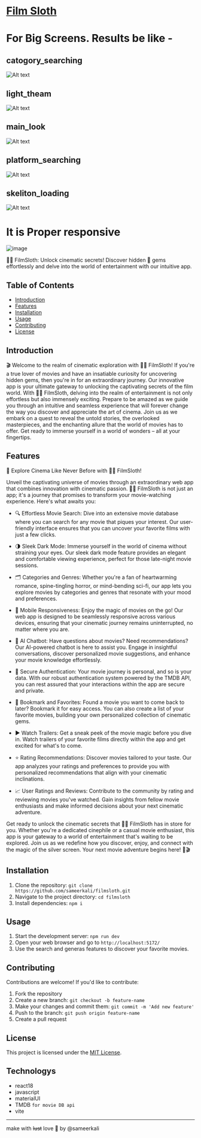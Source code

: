 # [Film Sloth](https://filmsloth.netlify.app/)
# For Big Screens. Results be like -
## catogory_searching
![Alt text](src/assets/images/Film_Sloth(1).png)
## light_theam
![Alt text](src/assets/git_reference/big_screen/light_theam.png)
## main_look
![Alt text](src/assets/git_reference/big_screen/main_look.png)
## platform_searching
![Alt text](src/assets/git_reference/big_screen/platform_searching.png)
## skeliton_loading
![Alt text](src/assets/git_reference/big_screen/skeliton_loading.png)

# It is Proper responsive
<img src="src/assets/git_reference/small_screen/responsive_image.png" alt="image" width="auto" height="auto">

🕵️‍♂️ FilmSloth: Unlock cinematic secrets! Discover hidden 🎥 gems effortlessly and delve into the world of entertainment with our intuitive app.

## Table of Contents

- [Introduction](#introduction)
- [Features](#features)
- [Installation](#installation)
- [Usage](#usage)
- [Contributing](#contributing)
- [License](#license)

## Introduction

🎬 Welcome to the realm of cinematic exploration with 🕵️‍♂️ FilmSloth! If you're a true lover of movies and have an insatiable curiosity for uncovering hidden gems, then you're in for an extraordinary journey. Our innovative app is your ultimate gateway to unlocking the captivating secrets of the film world. With 🕵️‍♂️ FilmSloth, delving into the realm of entertainment is not only effortless but also immensely exciting. Prepare to be amazed as we guide you through an intuitive and seamless experience that will forever change the way you discover and appreciate the art of cinema. Join us as we embark on a quest to reveal the untold stories, the overlooked masterpieces, and the enchanting allure that the world of movies has to offer. Get ready to immerse yourself in a world of wonders – all at your fingertips.

## Features

🎥 Explore Cinema Like Never Before with 🕵️‍♂️ FilmSloth!

Unveil the captivating universe of movies through an extraordinary web app that combines innovation with cinematic passion. 🕵️‍♂️ FilmSloth is not just an app; it's a journey that promises to transform your movie-watching experience. Here's what awaits you:

- 🔍 Effortless Movie Search: Dive into an extensive movie database where you can search for any movie that piques your interest. Our user-friendly interface ensures that you can uncover your favorite films with just a few clicks.

- 🌗 Sleek Dark Mode: Immerse yourself in the world of cinema without straining your eyes. Our sleek dark mode feature provides an elegant and comfortable viewing experience, perfect for those late-night movie sessions.

- 🗂️ Categories and Genres: Whether you're a fan of heartwarming romance, spine-tingling horror, or mind-bending sci-fi, our app lets you explore movies by categories and genres that resonate with your mood and preferences.

- 📱 Mobile Responsiveness: Enjoy the magic of movies on the go! Our web app is designed to be seamlessly responsive across various devices, ensuring that your cinematic journey remains uninterrupted, no matter where you are.

- 🤖 AI Chatbot: Have questions about movies? Need recommendations? Our AI-powered chatbot is here to assist you. Engage in insightful conversations, discover personalized movie suggestions, and enhance your movie knowledge effortlessly.

- 🔐 Secure Authentication: Your movie journey is personal, and so is your data. With our robust authentication system powered by the TMDB API, you can rest assured that your interactions within the app are secure and private.
  
- 📌 Bookmark and Favorites: Found a movie you want to come back to later? Bookmark it for easy access. You can also create a list of your favorite movies, building your own personalized collection of cinematic gems.

- ▶️ Watch Trailers: Get a sneak peek of the movie magic before you dive in. Watch trailers of your favorite films directly within the app and get excited for what's to come.

- ⭐ Rating Recommendations: Discover movies tailored to your taste. Our app analyzes your ratings and preferences to provide you with personalized recommendations that align with your cinematic inclinations.

- 📈 User Ratings and Reviews: Contribute to the community by rating and reviewing movies you've watched. Gain insights from fellow movie enthusiasts and make informed decisions about your next cinematic adventure.

Get ready to unlock the cinematic secrets that 🕵️‍♂️ FilmSloth has in store for you. Whether you're a dedicated cinephile or a casual movie enthusiast, this app is your gateway to a world of entertainment that's waiting to be explored. Join us as we redefine how you discover, enjoy, and connect with the magic of the silver screen. Your next movie adventure begins here! 🍿🎬

## Installation

1. Clone the repository: `git clone https://github.com/sameerkali/filmsloth.git`
2. Navigate to the project directory: `cd filmsloth`
3. Install dependencies: `npm i`

## Usage

1. Start the development server: `npm run dev`
2. Open your web browser and go to `http://localhost:5172/`
3. Use the search and generas features to discover your favorite movies.

## Contributing

Contributions are welcome! If you'd like to contribute:
1. Fork the repository
2. Create a new branch: `git checkout -b feature-name`
3. Make your changes and commit them: `git commit -m 'Add new feature'`
4. Push to the branch: `git push origin feature-name`
5. Create a pull request

## License

This project is licensed under the [MIT License](LICENSE).

## Technologys
* react18
* javascript
* materialUI
* TMDB `for movie DB api`
* vite
---
make with ~~lust~~ love 💖 by @sameerkali
